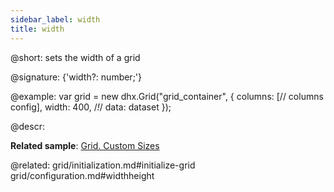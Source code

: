 ```yaml
---
sidebar_label: width
title: width
---          
```


@short: sets the width of a grid

@signature: {'width?: number;'}

@example: 
var grid = new dhx.Grid("grid_container", {
	columns: [// columns config],
	width: 400,  /*!*/
	data: dataset
});



@descr: 

**Related sample**: [Grid. Custom Sizes](https://snippet.dhtmlx.com/ffxj6se0)

@related: grid/initialization.md#initialize-grid
grid/configuration.md#widthheight

